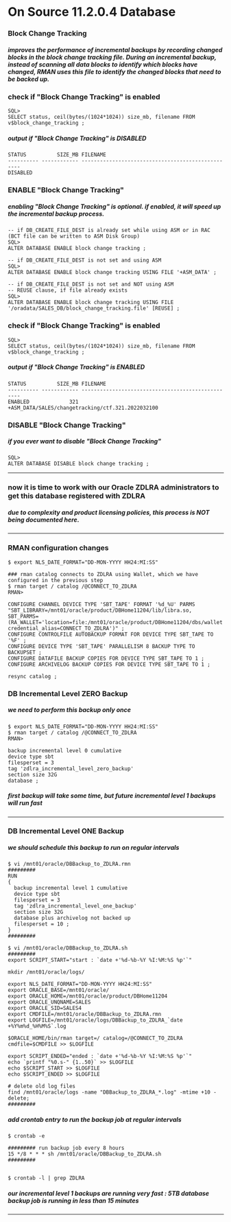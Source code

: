 # On Source 11.2.0.4 Database

### Block Change Tracking
##### improves the performance of incremental backups by recording changed blocks in the block change tracking file. During an incremental backup, instead of scanning all data blocks to identify which blocks have changed, RMAN uses this file to identify the changed blocks that need to be backed up.

### check if "Block Change Tracking" is enabled

```
SQL>
SELECT status, ceil(bytes/(1024*1024)) size_mb, filename FROM v$block_change_tracking ;
```
##### output if "Block Change Tracking" is DISABLED
```
STATUS          SIZE_MB FILENAME
---------- ------------ --------------------------------------------------
DISABLED
```

### ENABLE "Block Change Tracking"
##### enabling "Block Change Tracking" is optional. if enabled, it will speed up the incremental backup process.

```
-- if DB_CREATE_FILE_DEST is already set while using ASM or in RAC (BCT file can be written to ASM Disk Group)
SQL>
ALTER DATABASE ENABLE block change tracking ;
```

```
-- if DB_CREATE_FILE_DEST is not set and using ASM
SQL>
ALTER DATABASE ENABLE block change tracking USING FILE '+ASM_DATA' ;
```

```
-- if DB_CREATE_FILE_DEST is not set and NOT using ASM
-- REUSE clause, if file already exists
SQL>
ALTER DATABASE ENABLE block change tracking USING FILE '/oradata/SALES_DB/block_change_tracking.file' [REUSE] ;
```

### check if "Block Change Tracking" is enabled

```
SQL>
SELECT status, ceil(bytes/(1024*1024)) size_mb, filename FROM v$block_change_tracking ;
```
##### output if "Block Change Tracking" is ENABLED
```
STATUS          SIZE_MB FILENAME
---------- ------------ --------------------------------------------------
ENABLED             321 +ASM_DATA/SALES/changetracking/ctf.321.2022032100
```


### DISABLE "Block Change Tracking"
##### if you ever want to disable "Block Change Tracking"

```
SQL>
ALTER DATABASE DISABLE block change tracking ;
```

---
### now it is time to work with our Oracle ZDLRA administrators to get this database registered with ZDLRA
##### due to complexity and product licensing policies, this process is NOT being documented here.
---

### RMAN configuration changes

```
$ export NLS_DATE_FORMAT="DD-MON-YYYY HH24:MI:SS"

### rman catalog connects to ZDLRA using Wallet, which we have configured in the previous step
$ rman target / catalog /@CONNECT_TO_ZDLRA
RMAN>

CONFIGURE CHANNEL DEVICE TYPE 'SBT_TAPE' FORMAT '%d_%U' PARMS "SBT_LIBRARY=/mnt01/oracle/product/DBHome11204/lib/libra.so, SBT_PARMS=(RA_WALLET='location=file:/mnt01/oracle/product/DBHome11204/dbs/wallet credential_alias=CONNECT_TO_ZDLRA')" ;
CONFIGURE CONTROLFILE AUTOBACKUP FORMAT FOR DEVICE TYPE SBT_TAPE TO '%F' ;
CONFIGURE DEVICE TYPE 'SBT_TAPE' PARALLELISM 8 BACKUP TYPE TO BACKUPSET ;
CONFIGURE DATAFILE BACKUP COPIES FOR DEVICE TYPE SBT_TAPE TO 1 ;
CONFIGURE ARCHIVELOG BACKUP COPIES FOR DEVICE TYPE SBT_TAPE TO 1 ;

resync catalog ;
```

### DB Incremental Level ZERO Backup
##### we need to perform this backup only once

```
$ export NLS_DATE_FORMAT="DD-MON-YYYY HH24:MI:SS"
$ rman target / catalog /@CONNECT_TO_ZDLRA
RMAN>

backup incremental level 0 cumulative 
device type sbt 
filesperset = 3 
tag 'zdlra_incremental_level_zero_backup' 
section size 32G 
database ;
```

##### first backup will take some time, but future incremental level 1 backups will run fast

---

### DB Incremental Level ONE Backup
##### we should schedule this backup to run on regular intervals

```
$ vi /mnt01/oracle/DBBackup_to_ZDLRA.rmn
#########
RUN
{
  backup incremental level 1 cumulative 
  device type sbt 
  filesperset = 3 
  tag 'zdlra_incremental_level_one_backup' 
  section size 32G 
  database plus archivelog not backed up 
  filesperset = 10 ;
}
#########
```

```
$ vi /mnt01/oracle/DBBackup_to_ZDLRA.sh
#########
export SCRIPT_START="start : `date +'%d-%b-%Y %I:%M:%S %p'`"

mkdir /mnt01/oracle/logs/

export NLS_DATE_FORMAT="DD-MON-YYYY HH24:MI:SS"
export ORACLE_BASE=/mnt01/oracle/
export ORACLE_HOME=/mnt01/oracle/product/DBHome11204
export ORACLE_UNQNAME=SALES
export ORACLE_SID=SALES4
export CMDFILE=/mnt01/oracle/DBBackup_to_ZDLRA.rmn
export LOGFILE=/mnt01/oracle/logs/DBBackup_to_ZDLRA_`date +%Y%m%d_%H%M%S`.log

$ORACLE_HOME/bin/rman target=/ catalog=/@CONNECT_TO_ZDLRA cmdfile=$CMDFILE >> $LOGFILE

export SCRIPT_ENDED="ended : `date +'%d-%b-%Y %I:%M:%S %p'`"
echo `printf "%0.s-" {1..50}` >> $LOGFILE
echo $SCRIPT_START >> $LOGFILE
echo $SCRIPT_ENDED >> $LOGFILE

# delete old log files
find /mnt01/oracle/logs -name "DBBackup_to_ZDLRA_*.log" -mtime +10 -delete;
#########
```

##### add crontab entry to run the backup job at regular intervals
```
$ crontab -e

######### run backup job every 8 hours
15 */8 * * * sh /mnt01/oracle/DBBackup_to_ZDLRA.sh
#########


$ crontab -l | grep ZDLRA
```

##### our incremental level 1 backups are running very fast : 5TB database backup job is running in less than 15 minutes

---
